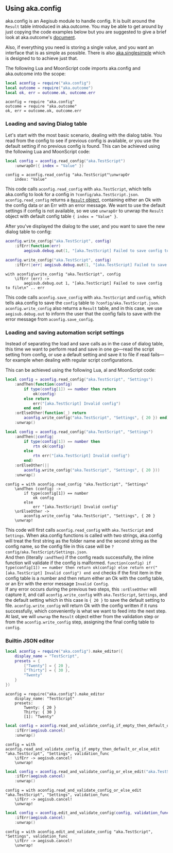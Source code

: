 ## Using aka.config

aka.config is an Aegisub module to handle config. It is built around the `Result` table introduced in aka.outcome. You may be able to get around by just copying the code examples below but you are suggested to give a brief look at aka.outcome's [document](Using%20aka.outcome.md).  

Also, if everything you need is storing a single value, and you want an interface that is as simple as possible. There is also [aka.singlesimple](Using%20aka.singlesimple.md) which is designed to to achieve just that.  

The following Lua and MoonScript code imports aka.config and aka.outcome into the scope:  
```lua
local aconfig = require("aka.config")
local outcome = require("aka.outcome")
local ok, err = outcome.ok, outcome.err
```
```moon
aconfig = require "aka.config"
outcome = require "aka.outcome"
ok, err = outcome.ok, outcome.err
```

### Loading and saving Dialog table

Let's start with the most basic scenario, dealing with the dialog table. You read from the config to see if previous config is available, or you use the default setting if no previous config is found. This can be achieved using the following Lua and MoonScript code:    
```lua
local config = aconfig.read_config("aka.TestScript")
    :unwrapOr({ index = "Value" })
```
```moon
config = aconfig.read_config "aka.TestScript"\unwrapOr
    index: "Value"
```
This code calls `aconfig.read_config` with `aka.TestScript`, which tells aka.config to look for a config in `?config/aka.TestScript.json`. `aconfig.read_config` returns a [`Result` object](Understanding%20aka.outcome), containing either an Ok with the config data or an Err with an error message. We want to use the default settings if config is not available, so we use `unwrapOr` to unwrap the `Result` object with default config table `{ index = "Value" }`.  

After you've displayed the dialog to the user, and you want to save the new dialog table to config:  
```lua
aconfig.write_config("aka.TestScript", config)
    :ifErr(function(err)
        aegisub.debug.out(1, "[aka.TestScript] Failed to save config to file\n" .. err) end)
```
```lua
aconfig.write_config("aka.TestScript", config)
    :ifErr(|err| aegisub.debug.out(1, "[aka.TestScript] Failed to save config to file\n" .. err))
```
```moon
with aconfig\write_config "aka.TestScript", config
    \ifErr (err) ->
        aegisub.debug.out 1, "[aka.TestScript] Failed to save config to file\n" .. err
```
This code calls `aconfig.save_config` with `aka.TestScript` and `config`, which tells aka.config to save the `config` table to `?config/aka.TestScript.json`. `aconfig.write_config` also returns a `Result` table, and in this case, we use `aegisub.debug.out` to inform the user that the config fails to save with the error message from `aconfig.save_config`.  

### Loading and saving automation script settings

Instead of separating the load and save calls as in the case of dialog table, this time we want to perform read and save in one go—read the script setting from config, or use a default setting and save it to file if read fails—for example when dealing with regular script configurations.  

This can be achieved using the following Lua, al and MoonScript code:  
```lua
local config = aconfig.read_config("aka.TestScript", "Settings")
    :andThen(function(config)
        if type(config[1]) == number then return
            ok(config)
        else return
            err("[aka.TestScript] Invalid config")
        end end)
    :orElseOther(function(_) return
        aconfig.write_config("aka.TestScript", "Settings", { 20 }) end)
    :unwrap()
```
```lua
local config = aconfig.read_config("aka.TestScript", "Settings")
    :andThen(|config|
        if type(config[1]) == number then
            rtn ok(config)
        else
            rtn err("[aka.TestScript] Invalid config")
        end)
    :orElseOther(||
        aconfig.write_config("aka.TestScript", "Settings", { 20 }))
    :unwrap()
```
```moon
config = with aconfig.read_config "aka.TestScript", "Settings"
    \andThen (config) ->
        if type(config[1]) == number
            ok config
        else
            err "[aka.TestScript] Invalid config"
    \orElseOther ->
        aconfig.write_config "aka.TestScript", "Settings", { 20 }
    \unwrap!
```
This code will first calls `aconfig.read_config` with `aka.TestScript` and `Settings`. When aka.config functions is called with two strings, aka.config will treat the first string as the folder name and the second string as the config name, so the config file in this case will be `?config/aka.TestScript/Settings.json`.  
And then (literally `:andThen`) if the config reads successfully, the inline function will validate if the config is malformed. `function(config) if type(config[1]) == number then return ok(config) else return err("[aka.TestScript] Invalid config") end end` checks if the first item in the config table is a number and then return either an Ok with the config table, or an Err with the error message `Invalid Config`.  
If any error occurs during the previous two steps, this `:orElseOther` will capture it, and call `aconfig.write_config` with `aka.TestScript`, `Settings`, and the default setting which in this case is `{ 20 }` to save the default setting to file. `aconfig.write_config` will return Ok with the config written if it runs successfully, which conveniently is what we want to feed into the next step.  
At last, we will `unwrap` the `Result` object either from the validation step or from the `aconfig.write_config` step, assigning the final config table to `config`.  

### Builtin JSON editor

```lua
local aconfig = require("aka.config").make_editor({
    display_name = "TestScript",
    presets = {
        ["Twenty"] = { 20 },
        ["Thirty"] = { 30 },
        "Twenty"
    }
})
```
```moon
aconfig = require("aka.config").make_editor
    display_name: "TestScript"
    presets:
        Twenty: { 20 }
        Thirty: { 30 }
        [1]: "Twenty"
```

```lua
local config = aconfig.read_and_validate_config_if_empty_then_default_or_else_edit("aka.TestScript", "Settings", validation_func)
    :ifErr(aegisub.cancel)
    :unwrap()
```
```moon
config = with aconfig.read_and_validate_config_if_empty_then_default_or_else_edit "aka.TestScript", "Settings", validation_func
    \ifErr -> aegisub.cancel!
    \unwrap!
```

```lua
local config = aconfig.read_and_validate_config_or_else_edit("aka.TestScript", "Settings", validation_func)
    :ifErr(aegisub.cancel)
    :unwrap()
```
```moon
config = with aconfig.read_and_validate_config_or_else_edit "aka.TestScript", "Settings", validation_func
    \ifErr -> aegisub.cancel!
    \unwrap!
```

```lua
local config = aconfig.edit_and_validate_config(config, validation_func)
    :ifErr(aegisub.cancel)
    :unwrap()
```
```moon
config = with aconfig.edit_and_validate_config "aka.TestScript", "Settings", validation_func
    \ifErr -> aegisub.cancel!
    \unwrap!
```
